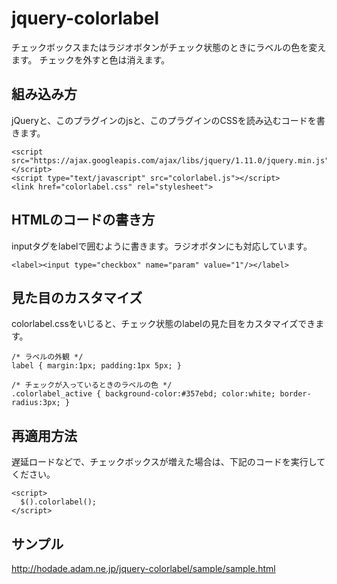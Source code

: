 jquery-colorlabel
=================
チェックボックスまたはラジオボタンがチェック状態のときにラベルの色を変えます。
チェックを外すと色は消えます。


組み込み方
----------
jQueryと、このプラグインのjsと、このプラグインのCSSを読み込むコードを書きます。

    <script src="https://ajax.googleapis.com/ajax/libs/jquery/1.11.0/jquery.min.js"></script>
    <script type="text/javascript" src="colorlabel.js"></script>
    <link href="colorlabel.css" rel="stylesheet">



HTMLのコードの書き方
-----
inputタグをlabelで囲むように書きます。ラジオボタンにも対応しています。

    <label><input type="checkbox" name="param" value="1"/></label>


見た目のカスタマイズ
----
colorlabel.cssをいじると、チェック状態のlabelの見た目をカスタマイズできます。

    /* ラベルの外観 */
    label { margin:1px; padding:1px 5px; }
    
    /* チェックが入っているときのラベルの色 */
    .colorlabel_active { background-color:#357ebd; color:white; border-radius:3px; }



再適用方法
-----
遅延ロードなどで、チェックボックスが増えた場合は、下記のコードを実行してください。

    <script>
      $().colorlabel();
    </script>
    

サンプル
----
http://hodade.adam.ne.jp/jquery-colorlabel/sample/sample.html

